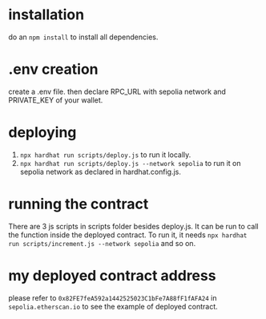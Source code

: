 # installation
   do an `npm install` to install all dependencies.

# .env creation
   create a .env file. then declare RPC_URL with sepolia network and PRIVATE_KEY of your wallet.

# deploying
   1. `npx hardhat run scripts/deploy.js` to run it locally.
   2. `npx hardhat run scripts/deploy.js --network sepolia` to run it on sepolia network as declared in hardhat.config.js.

# running the contract
   There are 3 js scripts in scripts folder besides deploy.js. It can be run to call the function inside the deployed contract. To run it, it needs `npx hardhat run scripts/increment.js --network sepolia` and so on.

# my deployed contract address
   please refer to `0x82FE7feA592a1442525023C1bFe7A88fF1fAFA24` in `sepolia.etherscan.io` to see the example of deployed contract.